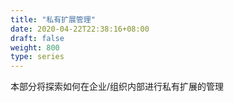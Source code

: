 ```yaml
---
title: "私有扩展管理"
date: 2020-04-22T22:38:16+08:00
draft: false
weight: 800
type: series
---
```


本部分将探索如何在企业/组织内部进行私有扩展的管理
